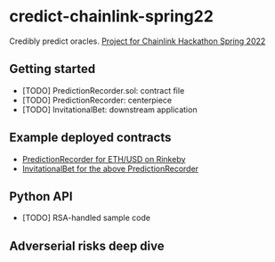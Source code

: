 # credict-chainlink-spring22

Credibly predict oracles. [Project for Chainlink Hackathon Spring 2022](https://devpost.com/software/credible-prediction-record)

## Getting started

-   [TODO] PredictionRecorder.sol: contract file
-   [TODO] PredictionRecorder: centerpiece 
-   [TODO] InvitationalBet: downstream application

## Example deployed contracts

-   [PredictionRecorder for ETH/USD on Rinkeby](https://rinkeby.etherscan.io/address/0xe92232688a4ee9b0a0a0d2ce596e8bed152097d7)
-   [InvitationalBet for the above PredictionRecorder](https://rinkeby.etherscan.io/address/0x15315533971A70945857daf7BE53727CcC057C9D)

## Python API

-   [TODO] RSA-handled sample code

## Adverserial risks deep dive
